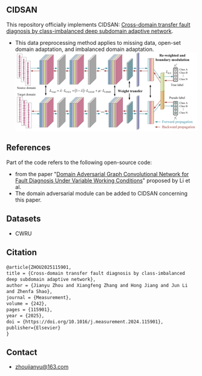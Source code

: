 CIDSAN
-
This repository officially implements CIDSAN: [Cross-domain transfer fault diagnosis by class-imbalanced deep subdomain adaptive network](https://doi.org/10.1016/j.measurement.2024.115901).
* This data preprocessing method applies to missing data, open-set domain adaptation, and imbalanced domain adaptation.
![](https://github.com/Zjy0121/CIDSAN/blob/main/Figure.png)

References
-
Part of the code refers to the following open-source code:
<br>
* from the paper "[Domain Adversarial Graph Convolutional Network for Fault Diagnosis Under Variable Working Conditions](https://ieeexplore.ieee.org/document/9410617)" proposed by Li et al.
* The domain adversarial module can be added to CIDSAN concerning this paper.

Datasets
-
* CWRU

Citation
-
    @article{ZHOU2025115901,
    title = {Cross-domain transfer fault diagnosis by class-imbalanced deep subdomain adaptive network},
    author = {Jianyu Zhou and Xiangfeng Zhang and Hong Jiang and Jun Li and Zhenfa Shao},
    journal = {Measurement},
    volume = {242},
    pages = {115901},
    year = {2025},
    doi = {https://doi.org/10.1016/j.measurement.2024.115901},
    publisher={Elsevier}
    }

Contact
-
* zhoujianyu@163.com
